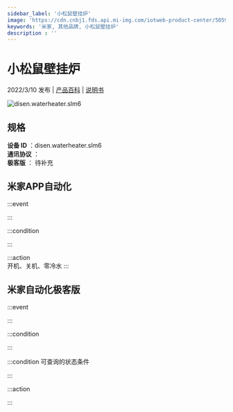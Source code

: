 ```yaml
---
sidebar_label: '小松鼠壁挂炉'
image: 'https://cdn.cnbj1.fds.api.mi-img.com/iotweb-product-center/50594d934d442cf9bffaaa735f3afbb6_1631509529322.png?GalaxyAccessKeyId=AKVGLQWBOVIRQ3XLEW&Expires=9223372036854775807&Signature=SwO9/ieUUjU+IjpvC+/AC4Jhe9c='
keywords: '米家, 其他品牌, 小松鼠壁挂炉'
description : ''
---
```

# 小松鼠壁挂炉

2022/3/10 发布 | [产品百科](https://home.mi.com/webapp/content/baike/product/index.html?model=disen.waterheater.slm6/) | [说明书](https://home.mi.com/views/introduction.html?model=disen.waterheater.slm6&region=cn)

![disen.waterheater.slm6](https://cdn.cnbj1.fds.api.mi-img.com/iotweb-product-center/50594d934d442cf9bffaaa735f3afbb6_1631509529322.png?GalaxyAccessKeyId=AKVGLQWBOVIRQ3XLEW&Expires=9223372036854775807&Signature=SwO9/ieUUjU+IjpvC+/AC4Jhe9c=)

## 规格  
> 
**设备 ID** ：disen.waterheater.slm6  
**通讯协议** ：  
**极客版**  ： 待补充 


## 米家APP自动化  

:::event  

:::

:::condition  

:::

:::action   
开机、关机、零冷水
:::

## 米家自动化极客版  

:::event  

:::

:::condition  

:::

:::condition 可查询的状态条件  

:::

:::action  

:::

        
